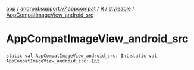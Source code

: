 [app](../../../index.md) / [android.support.v7.appcompat](../../index.md) / [R](../index.md) / [styleable](index.md) / [AppCompatImageView_android_src](.)

# AppCompatImageView_android_src

`static val AppCompatImageView_android_src: `[`Int`](https://kotlinlang.org/api/latest/jvm/stdlib/kotlin/-int/index.html)
`static val AppCompatImageView_android_src: `[`Int`](https://kotlinlang.org/api/latest/jvm/stdlib/kotlin/-int/index.html)